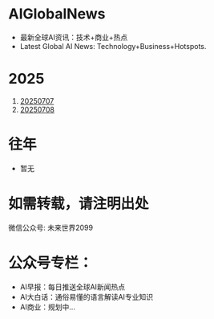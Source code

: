 # AIGlobalNews

- 最新全球AI资讯：技术+商业+热点
- Latest Global AI News: Technology+Business+Hotspots.

# 2025

1. [20250707](CN/2025/20250707.md)
2. [20250708](CN/2025/20250708.md)

# 往年

- 暂无

# 如需转载，请注明出处

微信公众号: 未来世界2099

# 公众号专栏：

- AI早报：每日推送全球AI新闻热点
- AI大白话：通俗易懂的语言解读AI专业知识
- AI商业：规划中...


